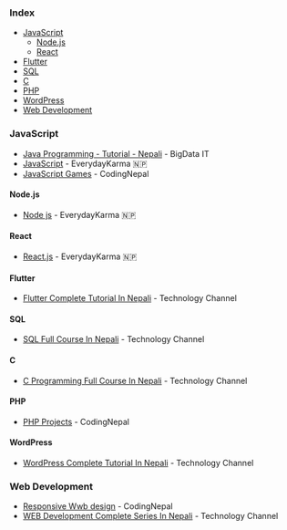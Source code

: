 ### Index

* [JavaScript](#javascript)
    * [Node.js](#nodejs)
    * [React](#react)
* [Flutter](#flutter)
* [SQL](#sql)
* [C](#c)
* [PHP](#php)
* [WordPress](#wordpress)
* [Web Development](#web_development)


### JavaScript

* [Java Programming - Tutorial - Nepali](https://www.youtube.com/playlist?list=PLmZYUigljiyc-tf7oMmM-s832ibhGxTpT) - BigData IT
* [JavaScript](https://www.youtube.com/playlist?list=PLckS_N3kOwFH-GCqCd6i-vPo-Z75DcOnc) - EverydayKarma 🇳🇵
* [JavaScript Games](https://www.youtube.com/watch?v=OORUHkgg4IM&list=PLpwngcHZlPadAbdD_sFE_moH6RjgaTFCw) - CodingNepal


#### Node.js

* [Node js](https://www.youtube.com/playlist?list=PLckS_N3kOwFEJnIy0PG0zU6XjUOBGkW9x) - EverydayKarma 🇳🇵


#### React

* [React.js](https://www.youtube.com/playlist?list=PLckS_N3kOwFHhFEmcRs8jvX7xFaRFI4H1) - EverydayKarma 🇳🇵


#### Flutter

* [Flutter Complete Tutorial In Nepali](https://www.youtube.com/watch?v=N0cDdu32IaA&list=PL2OJkQtHPRicxyldFGNJRRG4WwNe0Kjqe&index=1) - Technology Channel


#### SQL

* [SQL Full Course In Nepali](https://www.youtube.com/watch?v=Lt52pYaoSR8&list=PL2OJkQtHPRicxyldFGNJRRG4WwNe0Kjqe&index=2) - Technology Channel


#### C

* [C Programming Full Course In Nepali](https://www.youtube.com/watch?v=7WH8C48UNDU&list=PL2OJkQtHPRicxyldFGNJRRG4WwNe0Kjqe&index=3) - Technology Channel

#### PHP

* [PHP Projects](https://www.youtube.com/watch?v=el4ODMN4bYk&list=PLpwngcHZlPaf1aw42OGyitm4jh2Dlmi9c) - CodingNepal

#### WordPress

* [WordPress Complete Tutorial In Nepali](https://www.youtube.com/playlist?list=PL2OJkQtHPRie2xyBApANdVp_LUz4v7xIG) - Technology Channel


### Web Development

* [Responsive Wwb design](https://www.youtube.com/watch?v=SbjpCH0sCqg&list=PLpwngcHZlPac0R1SCOLMRu6FBZTTuEyF2) - CodingNepal
* [WEB Development Complete Series In Nepali](https://www.youtube.com/playlist?list=PL2OJkQtHPRiejkQq4IX6Vf0NXbeEiQGIt) - Technology Channel
